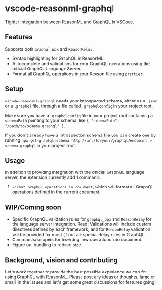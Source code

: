 # vscode-reasonml-graphql

Tighter integration between ReasonML and GraphQL in VSCode.

## Features

Supports both `graphql_ppx` and `ReasonRelay`.

- Syntax highlighting for GraphQL in ReasonML.
- Autocomplete and validations for your GraphQL operations using the official GraphQL Language Server.
- Format all GraphQL operations in your Reason file using `prettier`.

## Setup

`vscode-reasonml-graphql` needs your introspected schema, either as a `.json` or a `.graphql` file, through a file called `.graphqlconfig` in your project root.

Make sure you have a `.graphqlconfig` file in your project root containing a `schemaPath` pointing to your schema, like `{ "schemaPath": "/path/to/schema.graphql" }`.

If you don't already have a introspection schema file you can create one by running `npx get-graphql-schema http://url/to/your/graphql/endpoint > schema.graphql` in your project root.

## Usage

In addition to providing integration with the official GraphQL language server, the extension currently add 1 command:

1. `Format GraphQL operations in document`, which will format all GraphQL operations defined in the current document.

## WIP/Coming soon

- Specific GraphQL validation rules for `graphql_ppx` and `ReasonRelay` for the language server integration. Read: Validations will include custom directives defined by each framework, and for `ReasonRelay` validation will be provided for most (if not all) special Relay rules in GraphQL.
- Commands/snippets for inserting new operations into document.
- Figure out bundling to reduce size.

## Background, vision and contributing

Let's work together to provide the best possible experience we can for using GraphQL with ReasonML. Please post any ideas or thoughts, large or small, in the issues and let's get some great discussions for features going!

